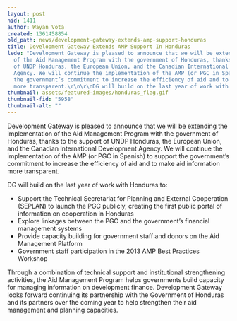 ```yaml
---
layout: post
nid: 1411
author: Wayan Vota
created: 1361458854
old_path: news/development-gateway-extends-amp-support-honduras
title: Development Gateway Extends AMP Support In Honduras
lede: "Development Gateway is pleased to announce that we will be extending the implementation
  of the Aid Management Program with the government of Honduras, thanks to the support
  of UNDP Honduras, the European Union, and the Canadian International Development
  Agency. We will continue the implementation of the AMP (or PGC in Spanish) to support
  the government’s commitment to increase the efficiency of aid and to make aid information
  more transparent.\r\n\r\nDG will build on the last year of work with Honduras to:"
thumbnail: assets/featured-images/honduras_flag.gif
thumbnail-fid: "5958"
thumbnail-alt: ""
---
```


Development Gateway is pleased to announce that we will be extending the implementation of the Aid Management Program with the government of Honduras, thanks to the support of UNDP Honduras, the European Union, and the Canadian International Development Agency. We will continue the implementation of the AMP (or PGC in Spanish) to support the government’s commitment to increase the efficiency of aid and to make aid information more transparent.

DG will build on the last year of work with Honduras to:

- Support the Technical Secretariat for Planning and External Cooperation (SEPLAN) to launch the PGC publicly, creating the first public portal of information on cooperation in Honduras
- Explore linkages between the PGC and the government’s financial management systems
- Provide capacity building for government staff and donors on the Aid Management Platform
- Government staff participation in the 2013 AMP Best Practices Workshop

Through a combination of technical support and institutional strengthening activities, the Aid Management Program helps governments build capacity for managing information on development finance. Development Gateway looks forward continuing its partnership with the Government of Honduras and its partners over the coming year to help strengthen their aid management and planning capacities.
